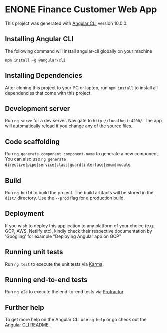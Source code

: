 # ENONE Finance Customer Web App

This project was generated with [Angular CLI](https://github.com/angular/angular-cli) version 10.0.0.

## Installing Angular CLI

The following command will install angular-cli globally on your machine

    npm install -g @angular/cli 

## Installing Dependencies

After cloning this project to your PC or laptop, run `npm install` to install all dependencies that come with this project.

## Development server

Run `ng serve` for a dev server. Navigate to `http://localhost:4200/`. The app will automatically reload if you change any of the source files.

## Code scaffolding

Run `ng generate component component-name` to generate a new component. You can also use `ng generate directive|pipe|service|class|guard|interface|enum|module`.

## Build

Run `ng build` to build the project. The build artifacts will be stored in the `dist/` directory. Use the `--prod` flag for a production build.

## Deployment

If you wish to deploy this application to any platform of your choice (e.g. GCP, AWS, Netlify etc), kindly check their respective documentation by 'Googling' for example "Deploying Angular app on GCP"

## Running unit tests

Run `ng test` to execute the unit tests via [Karma](https://karma-runner.github.io).

## Running end-to-end tests

Run `ng e2e` to execute the end-to-end tests via [Protractor](http://www.protractortest.org/).

## Further help

To get more help on the Angular CLI use `ng help` or go check out the [Angular CLI README](https://github.com/angular/angular-cli/blob/master/README.md).
